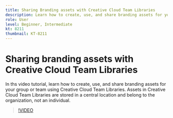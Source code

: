 ```yaml
---
title: Sharing Branding assets with Creative Cloud Team Libraries
description: Learn how to create, use, and share branding assets for your group or team using Creative Cloud Team Libraries
role: User
level: Beginner, Intermediate
kt: 8211
thumbnail: KT-8211
---
```


# Sharing branding assets with Creative Cloud Team Libraries

 In ths video tutorial, learn how to create, use, and share branding assets for your group or team using Creative Cloud Team Libraries. Assets in Creative Cloud Team Libraries are stored in a central location and belong to the organization, not an individual. 

>[!VIDEO](https://video.tv.adobe.com/v/335333?hidetitle=true)
